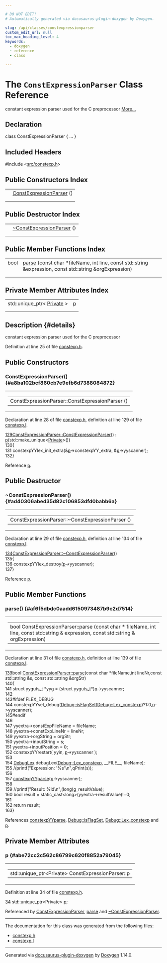 ```yaml
---

# DO NOT EDIT!
# Automatically generated via docusaurus-plugin-doxygen by Doxygen.

slug: /api/classes/constexpressionparser
custom_edit_url: null
toc_max_heading_level: 4
keywords:
  - doxygen
  - reference
  - class

---
```


<div class="doxyPage">

# The `ConstExpressionParser` Class Reference

<p>constant expression parser used for the C preprocessor <a href="#details">More...</a></p>

## Declaration

<div class="doxyDeclaration">
class ConstExpressionParser { ... }
</div>

## Included Headers

<div class="doxyIncludesList">#include &lt;<a href="/web-doxygen/docs/api/files/src/constexp-h">src/constexp.h</a>&gt;
</div>

## Public Constructors Index

<table class="doxyMembersIndex">

<tr class="doxyMemberIndexItem">
<td class="doxyMemberIndexItemType" align="left" valign="top"></td>
<td class="doxyMemberIndexItemName" align="left" valign="top"><a href="#a8ba102bcf860cb7e9efb6d7388084872">ConstExpressionParser</a> ()</td>
</tr>
<tr class="doxyMemberIndexDescription">
<td class="doxyMemberIndexDescriptionLeft"></td>
<td class="doxyMemberIndexDescriptionRight">
</td>
</tr>
<tr class="doxyMemberIndexSeparator">
<td class="doxyMemberIndexSeparator" colspan="2"></td>
</tr>

</table>

## Public Destructor Index

<table class="doxyMembersIndex">

<tr class="doxyMemberIndexItem">
<td class="doxyMemberIndexItemType" align="left" valign="top"></td>
<td class="doxyMemberIndexItemName" align="left" valign="top"><a href="#ad40306abed35d82c106853dfd0babb6a">~ConstExpressionParser</a> ()</td>
</tr>
<tr class="doxyMemberIndexDescription">
<td class="doxyMemberIndexDescriptionLeft"></td>
<td class="doxyMemberIndexDescriptionRight">
</td>
</tr>
<tr class="doxyMemberIndexSeparator">
<td class="doxyMemberIndexSeparator" colspan="2"></td>
</tr>

</table>

## Public Member Functions Index

<table class="doxyMembersIndex">

<tr class="doxyMemberIndexItem">
<td class="doxyMemberIndexItemType" align="left" valign="top">bool</td>
<td class="doxyMemberIndexItemName" align="left" valign="top"><a href="#af6f5dbdc0aadd6150973487b9c2d7514">parse</a> (const char *fileName, int line, const std::string &amp;expression, const std::string &amp;orgExpression)</td>
</tr>
<tr class="doxyMemberIndexDescription">
<td class="doxyMemberIndexDescriptionLeft"></td>
<td class="doxyMemberIndexDescriptionRight">
</td>
</tr>
<tr class="doxyMemberIndexSeparator">
<td class="doxyMemberIndexSeparator" colspan="2"></td>
</tr>

</table>

## Private Member Attributes Index

<table class="doxyMembersIndex">

<tr class="doxyMemberIndexItem">
<td class="doxyMemberIndexItemType" align="left" valign="top">std::unique_ptr&lt; <a href="/web-doxygen/docs/api/structs/constexpressionparser/private">Private</a> &gt;</td>
<td class="doxyMemberIndexItemName" align="left" valign="top"><a href="#abe72cc2c562c86799c620f8852a79045">p</a></td>
</tr>
<tr class="doxyMemberIndexDescription">
<td class="doxyMemberIndexDescriptionLeft"></td>
<td class="doxyMemberIndexDescriptionRight">
</td>
</tr>
<tr class="doxyMemberIndexSeparator">
<td class="doxyMemberIndexSeparator" colspan="2"></td>
</tr>

</table>

## Description {#details}

<p>constant expression parser used for the C preprocessor</p>

<p>Definition at line 25 of file <a href="/web-doxygen/docs/api/files/src/constexp-h">constexp.h</a>.</p>


<div class="doxySectionDef">

## Public Constructors

### ConstExpressionParser() {#a8ba102bcf860cb7e9efb6d7388084872}

<div class="doxyMemberItem">
<div class="doxyMemberProto">
<table class="doxyMemberLabels">
<tr class="doxyMemberLabels">
<td class="doxyMemberLabelsLeft">
<table class="doxyMemberName">
<tr>
<td class="doxyMemberName">ConstExpressionParser::ConstExpressionParser ()</td>
</tr>
</table>
</td>
</tr>
</table>
</div>
<div class="doxyMemberDoc">



<p>Declaration at line 28 of file <a href="/web-doxygen/docs/api/files/src/constexp-h">constexp.h</a>, definition at line 129 of file <a href="/web-doxygen/docs/api/files/src/constexp-l">constexp.l</a>.</p>


<div class="doxyProgramListing">

<div class="doxyCodeLine"><span class="doxyLineNumber"><a href="#a8ba102bcf860cb7e9efb6d7388084872">129</a></span><span class="doxyLineContent"><span class="doxyHighlight"><a href="#a8ba102bcf860cb7e9efb6d7388084872">ConstExpressionParser::ConstExpressionParser</a>() : <a href="#abe72cc2c562c86799c620f8852a79045">p</a>(std::make_unique&lt;<a href="/web-doxygen/docs/api/structs/constexpressionparser/private">Private</a>&gt;())</span></span></div>
<div class="doxyCodeLine"><span class="doxyLineNumber">130</span><span class="doxyLineContent"><span class="doxyHighlight">{</span></span></div>
<div class="doxyCodeLine"><span class="doxyLineNumber">131</span><span class="doxyLineContent"><span class="doxyHighlight">  constexpYYlex_init_extra(&amp;<a href="#abe72cc2c562c86799c620f8852a79045">p</a>-&gt;constexpYY_extra, &amp;<a href="#abe72cc2c562c86799c620f8852a79045">p</a>-&gt;yyscanner);</span></span></div>
<div class="doxyCodeLine"><span class="doxyLineNumber">132</span><span class="doxyLineContent"><span class="doxyHighlight">}</span></span></div>

</div>


<p>Reference <a href="#abe72cc2c562c86799c620f8852a79045">p</a>.</p>

</div>
</div>

</div>

<div class="doxySectionDef">

## Public Destructor

### \~ConstExpressionParser() {#ad40306abed35d82c106853dfd0babb6a}

<div class="doxyMemberItem">
<div class="doxyMemberProto">
<table class="doxyMemberLabels">
<tr class="doxyMemberLabels">
<td class="doxyMemberLabelsLeft">
<table class="doxyMemberName">
<tr>
<td class="doxyMemberName">ConstExpressionParser::~ConstExpressionParser ()</td>
</tr>
</table>
</td>
</tr>
</table>
</div>
<div class="doxyMemberDoc">



<p>Declaration at line 29 of file <a href="/web-doxygen/docs/api/files/src/constexp-h">constexp.h</a>, definition at line 134 of file <a href="/web-doxygen/docs/api/files/src/constexp-l">constexp.l</a>.</p>


<div class="doxyProgramListing">

<div class="doxyCodeLine"><span class="doxyLineNumber"><a href="#ad40306abed35d82c106853dfd0babb6a">134</a></span><span class="doxyLineContent"><span class="doxyHighlight"><a href="#ad40306abed35d82c106853dfd0babb6a">ConstExpressionParser::~ConstExpressionParser</a>()</span></span></div>
<div class="doxyCodeLine"><span class="doxyLineNumber">135</span><span class="doxyLineContent"><span class="doxyHighlight">{</span></span></div>
<div class="doxyCodeLine"><span class="doxyLineNumber">136</span><span class="doxyLineContent"><span class="doxyHighlight">  constexpYYlex_destroy(<a href="#abe72cc2c562c86799c620f8852a79045">p</a>-&gt;yyscanner);</span></span></div>
<div class="doxyCodeLine"><span class="doxyLineNumber">137</span><span class="doxyLineContent"><span class="doxyHighlight">}</span></span></div>

</div>


<p>Reference <a href="#abe72cc2c562c86799c620f8852a79045">p</a>.</p>

</div>
</div>

</div>

<div class="doxySectionDef">

## Public Member Functions

### parse() {#af6f5dbdc0aadd6150973487b9c2d7514}

<div class="doxyMemberItem">
<div class="doxyMemberProto">
<table class="doxyMemberLabels">
<tr class="doxyMemberLabels">
<td class="doxyMemberLabelsLeft">
<table class="doxyMemberName">
<tr>
<td class="doxyMemberName">bool ConstExpressionParser::parse (const char * fileName, int line, const std::string &amp; expression, const std::string &amp; orgExpression)</td>
</tr>
</table>
</td>
</tr>
</table>
</div>
<div class="doxyMemberDoc">



<p>Declaration at line 31 of file <a href="/web-doxygen/docs/api/files/src/constexp-h">constexp.h</a>, definition at line 139 of file <a href="/web-doxygen/docs/api/files/src/constexp-l">constexp.l</a>.</p>


<div class="doxyProgramListing">

<div class="doxyCodeLine"><span class="doxyLineNumber"><a href="#af6f5dbdc0aadd6150973487b9c2d7514">139</a></span><span class="doxyLineContent"><span class="doxyHighlightKeywordType">bool</span><span class="doxyHighlight"> <a href="#af6f5dbdc0aadd6150973487b9c2d7514">ConstExpressionParser::parse</a>(</span><span class="doxyHighlightKeyword">const</span><span class="doxyHighlight"> </span><span class="doxyHighlightKeywordType">char</span><span class="doxyHighlight"> *fileName,</span><span class="doxyHighlightKeywordType">int</span><span class="doxyHighlight"> lineNr,</span><span class="doxyHighlightKeyword">const</span><span class="doxyHighlight"> std::string &amp;s, </span><span class="doxyHighlightKeyword">const</span><span class="doxyHighlight"> std::string &amp;orgStr)</span></span></div>
<div class="doxyCodeLine"><span class="doxyLineNumber">140</span><span class="doxyLineContent"><span class="doxyHighlight">{</span></span></div>
<div class="doxyCodeLine"><span class="doxyLineNumber">141</span><span class="doxyLineContent"><span class="doxyHighlight">  </span><span class="doxyHighlightKeyword">struct </span><span class="doxyHighlight">yyguts_t *yyg = (</span><span class="doxyHighlightKeyword">struct </span><span class="doxyHighlight">yyguts_t*)<a href="#abe72cc2c562c86799c620f8852a79045">p</a>-&gt;yyscanner;</span></span></div>
<div class="doxyCodeLine"><span class="doxyLineNumber">142</span></div>
<div class="doxyCodeLine"><span class="doxyLineNumber">143</span><span class="doxyLineContent"><span class="doxyHighlightPreprocessor">#ifdef FLEX_DEBUG</span></span></div>
<div class="doxyCodeLine"><span class="doxyLineNumber">144</span><span class="doxyLineContent"><span class="doxyHighlight">  constexpYYset_debug(<a href="/web-doxygen/docs/api/classes/debug/#a96e9401783e852c91f341b3f98198061">Debug::isFlagSet</a>(<a href="/web-doxygen/docs/api/classes/debug/#a1c3f4696cf44a23f41e034323c426f7dabb929f64e4a2c8c41e79fa5bc4d763f3">Debug::Lex_constexp</a>)?1:0,<a href="#abe72cc2c562c86799c620f8852a79045">p</a>-&gt;yyscanner);</span></span></div>
<div class="doxyCodeLine"><span class="doxyLineNumber">145</span><span class="doxyLineContent"><span class="doxyHighlightPreprocessor">#endif</span></span></div>
<div class="doxyCodeLine"><span class="doxyLineNumber">146</span></div>
<div class="doxyCodeLine"><span class="doxyLineNumber">147</span><span class="doxyLineContent"><span class="doxyHighlight">  yyextra-&gt;constExpFileName = fileName;</span></span></div>
<div class="doxyCodeLine"><span class="doxyLineNumber">148</span><span class="doxyLineContent"><span class="doxyHighlight">  yyextra-&gt;constExpLineNr = lineNr;</span></span></div>
<div class="doxyCodeLine"><span class="doxyLineNumber">149</span><span class="doxyLineContent"><span class="doxyHighlight">  yyextra-&gt;orgString = orgStr;</span></span></div>
<div class="doxyCodeLine"><span class="doxyLineNumber">150</span><span class="doxyLineContent"><span class="doxyHighlight">  yyextra-&gt;inputString = s;</span></span></div>
<div class="doxyCodeLine"><span class="doxyLineNumber">151</span><span class="doxyLineContent"><span class="doxyHighlight">  yyextra-&gt;inputPosition = 0;</span></span></div>
<div class="doxyCodeLine"><span class="doxyLineNumber">152</span><span class="doxyLineContent"><span class="doxyHighlight">  constexpYYrestart( yyin, <a href="#abe72cc2c562c86799c620f8852a79045">p</a>-&gt;yyscanner );</span></span></div>
<div class="doxyCodeLine"><span class="doxyLineNumber">153</span></div>
<div class="doxyCodeLine"><span class="doxyLineNumber">154</span><span class="doxyLineContent"><span class="doxyHighlight">  <a href="/web-doxygen/docs/api/classes/debuglex">DebugLex</a> debugLex(<a href="/web-doxygen/docs/api/classes/debug/#a1c3f4696cf44a23f41e034323c426f7dabb929f64e4a2c8c41e79fa5bc4d763f3">Debug::Lex_constexp</a>, __FILE__, fileName);</span></span></div>
<div class="doxyCodeLine"><span class="doxyLineNumber">155</span><span class="doxyLineContent"><span class="doxyHighlight">  </span><span class="doxyHighlightComment">//printf("Expression: '%s'\n",qPrint(s));</span></span></div>
<div class="doxyCodeLine"><span class="doxyLineNumber">156</span></div>
<div class="doxyCodeLine"><span class="doxyLineNumber">157</span><span class="doxyLineContent"><span class="doxyHighlight">  <a href="/web-doxygen/docs/api/files/src/constexp-p-h/#a84d0b91d2043b65d26cf1fb530541965">constexpYYparse</a>(<a href="#abe72cc2c562c86799c620f8852a79045">p</a>-&gt;yyscanner);</span></span></div>
<div class="doxyCodeLine"><span class="doxyLineNumber">158</span></div>
<div class="doxyCodeLine"><span class="doxyLineNumber">159</span><span class="doxyLineContent"><span class="doxyHighlight">  </span><span class="doxyHighlightComment">//printf("Result: %ld\n",(long)g_resultValue);</span></span></div>
<div class="doxyCodeLine"><span class="doxyLineNumber">160</span><span class="doxyLineContent"><span class="doxyHighlight">  </span><span class="doxyHighlightKeywordType">bool</span><span class="doxyHighlight"> result = </span><span class="doxyHighlightKeyword">static_cast&lt;</span><span class="doxyHighlightKeywordType">long</span><span class="doxyHighlightKeyword">&gt;</span><span class="doxyHighlight">(yyextra-&gt;resultValue)!=0;</span></span></div>
<div class="doxyCodeLine"><span class="doxyLineNumber">161</span></div>
<div class="doxyCodeLine"><span class="doxyLineNumber">162</span><span class="doxyLineContent"><span class="doxyHighlight">  </span><span class="doxyHighlightKeywordFlow">return</span><span class="doxyHighlight"> result;</span></span></div>
<div class="doxyCodeLine"><span class="doxyLineNumber">163</span><span class="doxyLineContent"><span class="doxyHighlight">}</span></span></div>

</div>


<p>References <a href="/web-doxygen/docs/api/files/src/constexp-p-h/#a84d0b91d2043b65d26cf1fb530541965">constexpYYparse</a>, <a href="/web-doxygen/docs/api/classes/debug/#a96e9401783e852c91f341b3f98198061">Debug::isFlagSet</a>, <a href="/web-doxygen/docs/api/classes/debug/#a1c3f4696cf44a23f41e034323c426f7dabb929f64e4a2c8c41e79fa5bc4d763f3">Debug::Lex_constexp</a> and <a href="#abe72cc2c562c86799c620f8852a79045">p</a>.</p>

</div>
</div>

</div>

<div class="doxySectionDef">

## Private Member Attributes

### p {#abe72cc2c562c86799c620f8852a79045}

<div class="doxyMemberItem">
<div class="doxyMemberProto">
<table class="doxyMemberLabels">
<tr class="doxyMemberLabels">
<td class="doxyMemberLabelsLeft">
<table class="doxyMemberName">
<tr>
<td class="doxyMemberName">std::unique_ptr&lt;Private&gt; ConstExpressionParser::p</td>
</tr>
</table>
</td>
</tr>
</table>
</div>
<div class="doxyMemberDoc">



<p>Definition at line 34 of file <a href="/web-doxygen/docs/api/files/src/constexp-h">constexp.h</a>.</p>


<div class="doxyProgramListing">

<div class="doxyCodeLine"><span class="doxyLineNumber"><a href="#abe72cc2c562c86799c620f8852a79045">34</a></span><span class="doxyLineContent"><span class="doxyHighlight">    std::unique_ptr&lt;Private&gt; <a href="#abe72cc2c562c86799c620f8852a79045">p</a>;</span></span></div>

</div>


<p>Referenced by <a href="#a8ba102bcf860cb7e9efb6d7388084872">ConstExpressionParser</a>, <a href="#af6f5dbdc0aadd6150973487b9c2d7514">parse</a> and <a href="#ad40306abed35d82c106853dfd0babb6a">~ConstExpressionParser</a>.</p>

</div>
</div>

</div>

<hr/>

The documentation for this class was generated from the following files:

<ul>
<li><a href="/web-doxygen/docs/api/files/src/constexp-h">constexp.h</a></li>
<li><a href="/web-doxygen/docs/api/files/src/constexp-l">constexp.l</a></li>
</ul>

<hr/>

<p class="doxyGeneratedBy">Generated via <a href="https://github.com/xpack/docusaurus-plugin-doxygen">docusaurus-plugin-doxygen</a> by <a href="https://www.doxygen.nl">Doxygen</a> 1.14.0.</p>

</div>
